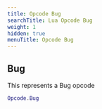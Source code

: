 ```yaml
---
title: Opcode Bug
searchTitle: Lua Opcode Bug
weight: 1
hidden: true
menuTitle: Opcode Bug
---
```

## Bug

This represents a Bug opcode
```lua
Opcode.Bug
```
